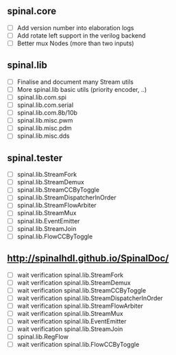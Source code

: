 ## spinal.core

- [ ] Add version number into elaboration logs
- [ ] Add rotate left support in the verilog backend
- [ ] Better mux Nodes (more than two inputs)

## spinal.lib

- [ ] Finalise and document many Stream utils
- [ ] More spinal.lib basic utils (priority encoder, ..)
- [ ] spinal.lib.com.spi
- [ ] spinal.lib.com.serial
- [ ] spinal.lib.com.8b/10b
- [ ] spinal.lib.misc.pwm
- [ ] spinal.lib.misc.pdm
- [ ] spinal.lib.misc.dds

## spinal.tester

- [ ] spinal.lib.StreamFork
- [ ] spinal.lib.StreamDemux
- [ ] spinal.lib.StreamCCByToggle
- [ ] spinal.lib.StreamDispatcherInOrder
- [ ] spinal.lib.StreamFlowArbiter
- [ ] spinal.lib.StreamMux
- [ ] spinal.lib.EventEmitter
- [ ] spinal.lib.StreamJoin
- [ ] spinal.lib.FlowCCByToggle

## http://spinalhdl.github.io/SpinalDoc/

- [ ] wait verification spinal.lib.StreamFork
- [ ] wait verification spinal.lib.StreamDemux
- [ ] wait verification spinal.lib.StreamCCByToggle
- [ ] wait verification spinal.lib.StreamDispatcherInOrder
- [ ] wait verification spinal.lib.StreamFlowArbiter
- [ ] wait verification spinal.lib.StreamMux
- [ ] wait verification spinal.lib.EventEmitter
- [ ] wait verification spinal.lib.StreamJoin
- [ ] spinal.lib.RegFlow
- [ ] wait verification spinal.lib.FlowCCByToggle
